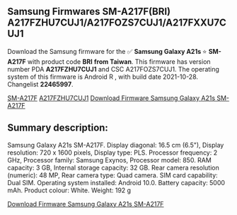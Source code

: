 <h2>Samsung Firmwares SM-A217F(BRI) A217FZHU7CUJ1/A217FOZS7CUJ1/A217FXXU7CUJ1</h2>
Download the Samsung firmware for the ✅ <strong>Samsung Galaxy A21s </strong> ⭐ <strong>SM-A217F</strong> with product code <strong>BRI</strong> <strong> from Taiwan</strong>. This firmware has version number PDA <strong>A217FZHU7CUJ1</strong> and CSC A217FOZS7CUJ1. The operating system of this firmware is Android R , with build date 2021-10-28. Changelist <strong>22465997</strong>.


[SM-A217F](https://samfirm.shop/samsung/model/SM-A217F)
[A217FZHU7CUJ1](https://samfirm.shop/samsung/pda/A217FZHU7CUJ1)
[Download Firmware Samsung Galaxy A21s SM-A217F](https://samfirm.shop/samsung/firmware/469935)
<h2>Summary description:</h2>
<p>Samsung Galaxy A21s SM-A217F. Display diagonal: 16.5 cm (6.5"), Display resolution: 720 x 1600 pixels, Display type: PLS. Processor frequency: 2 GHz, Processor family: Samsung Exynos, Processor model: 850. RAM capacity: 3 GB, Internal storage capacity: 32 GB. Rear camera resolution (numeric): 48 MP, Rear camera type: Quad camera. SIM card capability: Dual SIM. Operating system installed: Android 10.0. Battery capacity: 5000 mAh. Product colour: White. Weight: 192 g</p>


[Download Firmware Samsung Galaxy A21s SM-A217F](https://samfirm.shop/samsung/firmware/469935)
